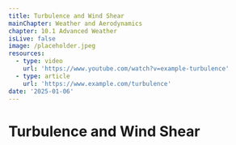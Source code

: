 ```yaml
---
title: Turbulence and Wind Shear
mainChapter: Weather and Aerodynamics
chapter: 10.1 Advanced Weather
isLive: false
image: /placeholder.jpeg
resources:
  - type: video
    url: 'https://www.youtube.com/watch?v=example-turbulence'
  - type: article
    url: 'https://www.example.com/turbulence'
date: '2025-01-06'
---
```


# Turbulence and Wind Shear
